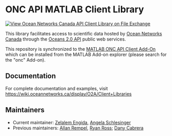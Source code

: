 # ONC API MATLAB Client Library

[![View Ocean Networks Canada API Client Library on File Exchange](https://www.mathworks.com/matlabcentral/images/matlab-file-exchange.svg)](https://www.mathworks.com/matlabcentral/fileexchange/74065-ocean-networks-canada-api-client-library)

This library facilitates access to scientific data hosted by [Ocean Networks Canada](https://oceannetworks.ca) through the
[Oceans 2.0 API](https://wiki.oceannetworks.ca/display/O2A/Oceans+2.0+API+Home) public web services.

This repository is synchronized to the [MATLAB ONC API Client Add-On](https://www.mathworks.com/matlabcentral/fileexchange/74065-ocean-networks-canada-api-client-library) which can be installed from the MATLAB Add-on explorer (please search for the "onc" Add-on).

## Documentation

For complete documentation and examples, visit https://wiki.oceannetworks.ca/display/O2A/Client+Libraries


## Maintainers

* Current maintainer: [Zelalem Engida](ze@uvic.ca), [Angela Schlesinger](schlesin@uvic.ca)
* Previous maintainers: [Allan Rempel](agrempel@uvic.ca), [Ryan Ross](ryanross@uvic.ca); [Dany Cabrera](dcabrera@oceannetworks.ca)
